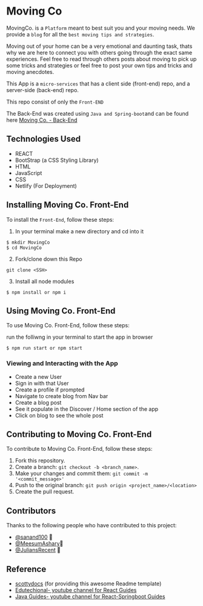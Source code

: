 # Moving Co


<!--- These are examples. See https://shields.io for others or to customize this set of shields. You might want to include dependencies, project status and licence info here --->


MovingCo. is a `Platform` meant to best suit you and your moving needs. We provide a `blog` for all the `best moving tips and strategies`.

Moving out of your home can be a very emotional and daunting task, thats why we are here to connect you with others going through the exact same experiences. Feel free to read through others posts about moving to pick up some tricks and strategies or feel free to post your own tips and tricks and moving anecdotes. 

This App is a `micro-services` that has a client side (front-end) repo, and a server-side (back-end) repo.

This repo consist of only the `Front-END`

The Back-End was created using `Java and Spring-boot`and can be found here <a href="https://github.com/AnAppThatMovesYou/back-end-repo-auth">Moving Co. - Back-End</a>

## Technologies Used
 
* REACT
* BootStrap (a CSS Styling Library)
* HTML
* JavaScript
* CSS
* Netlify (For Deployment)



## Installing Moving Co. Front-End

To install the `Front-End`, follow these steps:


1. In your terminal make a new directory and cd into it 
```
$ mkdir MovingCo
$ cd MovingCo
```

2. Fork/clone down this Repo
```
git clone <SSH>
```

3. Install all node modules

```
$ npm install or npm i

```
## Using Moving Co. Front-End

To use Moving Co. Front-End, follow these steps:

run the folliwng in your terminal to start the app in browser
```
$ npm run start or npm start
```

### Viewing and Interacting with the App

* Create a new User
* Sign in with that User
* Create a profile if prompted
* Navigate to create blog from Nav bar
* Create a blog post
* See it populate in the Discover / Home section of the app
* Click on blog to see the whole post




## Contributing to Moving Co. Front-End
<!--- If your README is long or you have some specific process or steps you want contributors to follow, consider creating a separate CONTRIBUTING.md file--->
To contribute to Moving Co. Front-End, follow these steps:

1. Fork this repository.
2. Create a branch: `git checkout -b <branch_name>`.
3. Make your changes and commit them: `git commit -m '<commit_message>'`
4. Push to the original branch: `git push origin <project_name>/<location>`
5. Create the pull request.


## Contributors

Thanks to the following people who have contributed to this project:

* [@sanand100](https://github.com/sanand100) 📖
* [@MeesumAshary](https://github.com/MeesumAshary)🐛 
* [@JuliansRecent](https://github.com/JuliansRecent) 🐛



## Reference 

* [scottydocs](https://github.com/scottydocs) (for providing this awesome Readme template)
* <a href= 'https://www.youtube.com/user/edutechional'> Edutechional- youtube channel for React Guides</a>
* <a href= 'https://www.youtube.com/c/JavaGuides'> Java Guides- youtube channel for React-Springboot Guides</a>
